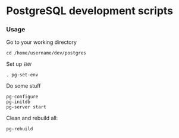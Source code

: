 PostgreSQL development scripts
==============================

### Usage

Go to your working directory
```shell
cd /home/username/dev/postgres
```

Set up `ENV`
```shell
. pg-set-env
```

Do some stuff
```shell
pg-configure
pg-initdb
pg-server start
```

Clean and rebuild all:
```shell
pg-rebuild
```
